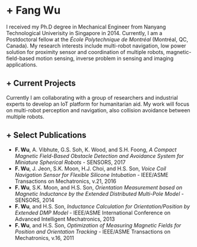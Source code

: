 # + Fang Wu

I received my Ph.D degree in Mechanical Engineer from Nanyang Technological Univerisity in Singapore in 2014. Currently, I am a Postdoctoral fellow at the *École Polytechnique de Montréal* (Montréal, QC, Canada). My research interests include multi-robot navigation, low power solution for proximity sensor and coordination of multiple robots, magnetic-field-based motion sensing, inverse problem in sensing and imaging applications. 

## + Current Projects

Currently I am collaborating with a group of researchers and industrial experts to develop an IoT platform for humanitarian aid. My work will focus on multi-robot perception and navigation, also collision avoidance between multiple robots. 

## + Select Publications

- **F. Wu**, A. Vibhute, G.S. Soh, K. Wood, and S.H. Foong, *A Compact Magnetic Field-Based Obstacle Detection and Avoidance System for Miniature Spherical Robots* - SENSORS, 2017
- **F. Wu**, J. Jeon, S.K. Moon, H.J. Choi, and H.S. Son, *Voice Coil Navigation Sensor for Flexible Silicone Intubation* - IEEE/ASME Transactions on Mechatronics, v.21, 2016
- **F. Wu**, S.K. Moon, and H.S. Son, *Orientation Measurement based on Magnetic Inductance by the Extended Distributed Multi-Pole Model* - SENSORS, 2014
- **F. Wu**, and H.S. Son, *Inductance Calculation for Orientation/Position by Extended DMP Model* - IEEE/ASME International Conference on Advanced Intelligent Mechatronics, 2013
- **F. Wu**, and H.S. Son, *Optimization of Measuring Magnetic Fields for Position and Orientation Tracking* - IEEE/ASME Transactions on Mechatronics, v.16, 2011
